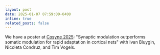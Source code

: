```yaml
---
layout: post
date: 2025-01-07 07:59:00-0400
inline: true
related_posts: false
---
```


We have a poster at [Cosyne 2025](https://www.cosyne.org/): "Synaptic modulation outperforms somatic modulation for rapid adaptation in cortical nets" with Ivan Bluygin, Nicoleta Condruz, and Tim Vogels.
